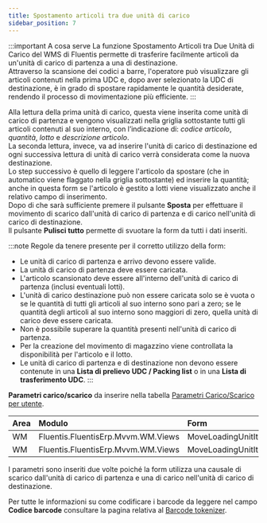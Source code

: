 ```yaml
---
title: Spostamento articoli tra due unità di carico
sidebar_position: 7
---
```


:::important A cosa serve
La funzione Spostamento Articoli tra Due Unità di Carico del WMS di Fluentis permette di trasferire facilmente articoli da un'unità di carico di partenza a una di destinazione.     
Attraverso la scansione dei codici a barre, l'operatore può visualizzare gli articoli contenuti nella prima UDC e, dopo aver selezionato la UDC di destinazione, è in grado di spostare rapidamente le quantità desiderate, rendendo il processo di movimentazione più efficiente.
:::  

Alla lettura della prima unità di carico, questa viene inserita come unità di carico di partenza e vengono visualizzati nella griglia sottostante tutti gli articoli contenuti al suo interno, con l’indicazione di: *codice articolo*, *quantità*, *lotto* e *descrizione articolo*.        
La seconda lettura, invece, va ad inserire l'unità di carico di destinazione ed ogni successiva lettura di unità di carico verrà considerata come la nuova destinazione.      
Lo step successivo è quello di leggere l'articolo da spostare (che in automatico viene flaggato nella griglia sottostante) ed inserire la quantità; anche in questa form se l'articolo è gestito a lotti viene visualizzato anche il relativo campo di inserimento.      
Dopo di che sarà sufficiente premere il pulsante **Sposta** per effettuare il movimento di scarico dall'unità di carico di partenza e di carico nell'unità di carico di destinazione.           
Il pulsante **Pulisci tutto** permette di svuotare la form da tutti i dati inseriti.     

:::note Regole da tenere presente per il corretto utilizzo della form:
- Le unità di carico di partenza e arrivo devono essere valide.
- La unità di carico di partenza deve essere caricata.
- L'articolo scansionato deve essere all'interno dell'unità di carico di partenza (inclusi eventuali lotti).
- L'unità di carico destinazione può non essere caricata solo se è vuota o se le quantità di tutti gli articoli al suo interno sono pari a zero; se le quantità degli articoli al suo interno sono maggiori di zero, quella unità di carico deve essere caricata.
- Non è possibile superare la quantità presenti nell'unità di carico di partenza.
- Per la creazione del movimento di magazzino viene controllata la disponibilità per l'articolo e il lotto.
- Le unità di carico di partenza e di destinazione non devono essere contenute in una **Lista di prelievo UDC / Packing list** o in una **Lista di trasferimento UDC**. 
:::

**Parametri carico/scarico** da inserire nella tabella [Parametri Carico/Scarico per utente](/docs/configurations/parameters/general-parameters/deliverynotes-grouping).

| Area | Modulo | Form |
| :-- | :-- | :-- |
| WM | Fluentis.FluentisErp.Mvvm.WM.Views | MoveLoadingUnitItem |
| WM | Fluentis.FluentisErp.Mvvm.WM.Views | MoveLoadingUnitItem |

I parametri sono inseriti due volte poiché la form utilizza una causale di scarico dall'unità di carico di partenza e una di carico nell'unità di carico di destinazione.

Per tutte le informazioni su come codificare i barcode da leggere nel campo **Codice barcode** consultare la pagina relativa al [Barcode tokenizer](/docs/configurations/tables/general-settings/barcode-tokenizer).
